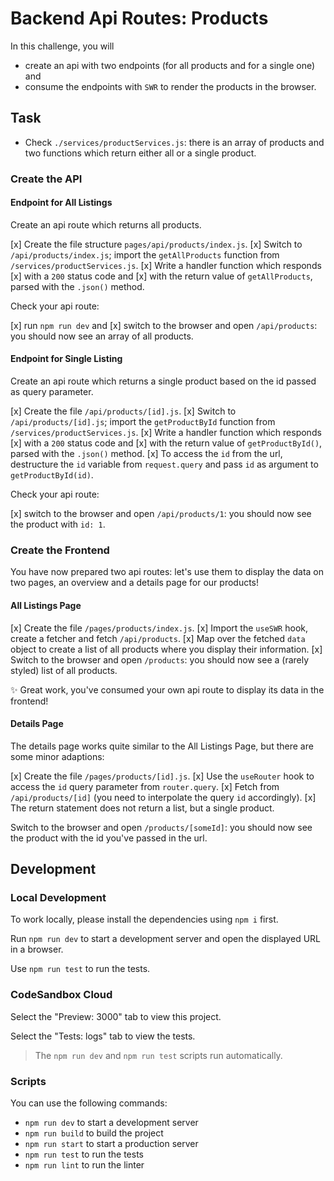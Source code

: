 # Backend Api Routes: Products

In this challenge, you will

- create an api with two endpoints (for all products and for a single one) and
- consume the endpoints with `SWR` to render the products in the browser.

## Task

- Check `./services/productServices.js`: there is an array of products and two functions which return either all or a single product.

### Create the API

#### Endpoint for All Listings

Create an api route which returns all products.

[x] Create the file structure `pages/api/products/index.js`.
[x] Switch to `/api/products/index.js`; import the `getAllProducts` function from `/services/productServices.js`.
[x] Write a handler function which responds
[x] with a `200` status code and
[x] with the return value of `getAllProducts`, parsed with the `.json()` method.

Check your api route:

[x] run `npm run dev` and
[x] switch to the browser and open `/api/products`: you should now see an array of all products.

#### Endpoint for Single Listing

Create an api route which returns a single product based on the id passed as query parameter.

[x] Create the file `/api/products/[id].js`.
[x] Switch to `/api/products/[id].js`; import the `getProductById` function from `/services/productServices.js`.
[x] Write a handler function which responds
[x] with a `200` status code and
[x] with the return value of `getProductById()`, parsed with the `.json()` method.
[x] To access the `id` from the url, destructure the `id` variable from `request.query` and pass `id` as argument to `getProductById(id)`.

Check your api route:

[x] switch to the browser and open `/api/products/1`: you should now see the product with `id: 1`.

### Create the Frontend

You have now prepared two api routes: let's use them to display the data on two pages, an overview and a details page for our products!

#### All Listings Page

[x] Create the file `/pages/products/index.js`.
[x] Import the `useSWR` hook, create a fetcher and fetch `/api/products`.
[x] Map over the fetched `data` object to create a list of all products where you display their information.
[x] Switch to the browser and open `/products`: you should now see a (rarely styled) list of all products.

✨ Great work, you've consumed your own api route to display its data in the frontend!

#### Details Page

The details page works quite similar to the All Listings Page, but there are some minor adaptions:

[x] Create the file `/pages/products/[id].js`.
[x] Use the `useRouter` hook to access the `id` query parameter from `router.query`.
[x] Fetch from `/api/products/[id]` (you need to interpolate the query `id` accordingly).
[x] The return statement does not return a list, but a single product.

Switch to the browser and open `/products/[someId]`: you should now see the product with the id you've passed in the url.

## Development

### Local Development

To work locally, please install the dependencies using `npm i` first.

Run `npm run dev` to start a development server and open the displayed URL in a browser.

Use `npm run test` to run the tests.

### CodeSandbox Cloud

Select the "Preview: 3000" tab to view this project.

Select the "Tests: logs" tab to view the tests.

> The `npm run dev` and `npm run test` scripts run automatically.

### Scripts

You can use the following commands:

- `npm run dev` to start a development server
- `npm run build` to build the project
- `npm run start` to start a production server
- `npm run test` to run the tests
- `npm run lint` to run the linter
